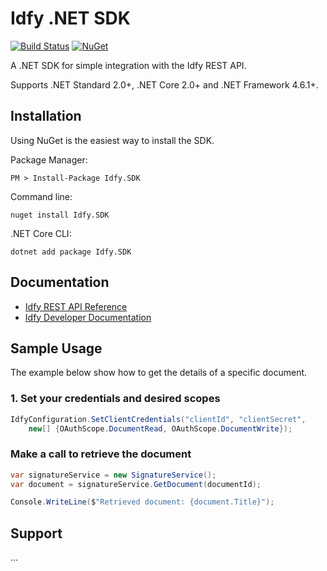 # Idfy .NET SDK
[![Build Status](https://travis-ci.org/idfy-io/idfy-sdk-net.svg?branch=master)](https://travis-ci.org/idfy-io/idfy-sdk-net) [![NuGet](https://img.shields.io/nuget/v/Idfy.SDK.svg)](https://www.nuget.org/packages/Idfy.SDK)

A .NET SDK for simple integration with the Idfy REST API.

Supports .NET Standard 2.0+, .NET Core 2.0+ and .NET Framework 4.6.1+.

## Installation
Using NuGet is the easiest way to install the SDK.

Package Manager:

	PM > Install-Package Idfy.SDK

Command line:  

	nuget install Idfy.SDK

.NET Core CLI:  

	dotnet add package Idfy.SDK

## Documentation
- [Idfy REST API Reference](https://developer.idfy.io/api)
- [Idfy Developer Documentation](https://docs.idfy.io)


## Sample Usage
The example below show how to get the details of a specific document.

### 1. Set your credentials and desired scopes
```csharp
IdfyConfiguration.SetClientCredentials("clientId", "clientSecret",
    new[] {OAuthScope.DocumentRead, OAuthScope.DocumentWrite});
```

### Make a call to retrieve the document
```csharp
var signatureService = new SignatureService();
var document = signatureService.GetDocument(documentId);

Console.WriteLine($"Retrieved document: {document.Title}");
```

## Support
...
